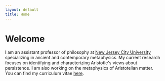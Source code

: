 ```yaml
---
layout: default
title: Home
---
```


# Welcome 

I am an assistant professor of philosophy at [New Jersey City University](http://www.njcu.edu) specializing in ancient and contemporary metaphysics. My current research focuses on identifying and characterizing Aristotle's views about persistence. I am also working on the metaphysics of Aristotelian matter. You can find my curriculum vitae [here](about/CV.pdf).
